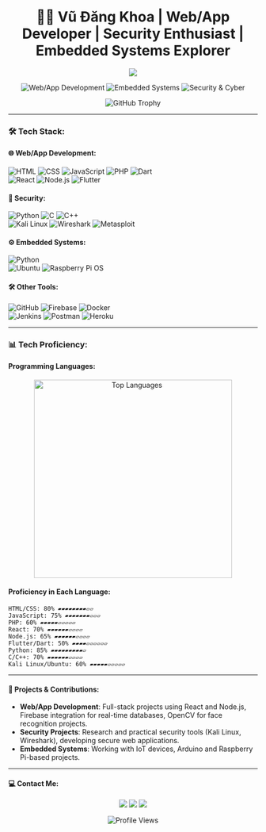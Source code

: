 <h1 align="center">👨‍💻 Vũ Đăng Khoa | Web/App Developer | Security Enthusiast | Embedded Systems Explorer</h1>

<p align="center">
  <img src="https://readme-typing-svg.herokuapp.com?font=Fira+Code&size=22&pause=1000&color=36D9E0&center=true&vCenter=true&width=600&lines=Welcome+to+my+GitHub+Profile!;Web+%26+App+Development;Security+%26+Cyber+Enthusiast;Embedded+Systems+Explorer;Open+Source+Contributor">
</p>

<p align="center">
  <img src="https://img.shields.io/badge/Web%2FApp-Development-%2300A86B?style=for-the-badge&logo=react&logoColor=white" alt="Web/App Development" />
  <img src="https://img.shields.io/badge/Embedded-Systems-%234B0082?style=for-the-badge&logo=raspberry-pi&logoColor=white" alt="Embedded Systems" />
  <img src="https://img.shields.io/badge/Security-Cyber-%23FF6347?style=for-the-badge&logo=kali-linux&logoColor=white" alt="Security & Cyber" />
</p>

<p align="center">
  <img src="https://github-profile-trophy.vercel.app/?username=Vudangkhoa0910&theme=monokai&no-frame=true&margin-w=15&row=1&column=6" alt="GitHub Trophy" />
</p>


---

### 🛠 Tech Stack:

#### 🌐 Web/App Development:
<p align="left">
  <img src="https://img.shields.io/badge/HTML-E34F26?style=for-the-badge&logo=html5&logoColor=white" alt="HTML">
  <img src="https://img.shields.io/badge/CSS-1572B6?style=for-the-badge&logo=css3&logoColor=white" alt="CSS">
  <img src="https://img.shields.io/badge/JavaScript-F7DF1E?style=for-the-badge&logo=javascript&logoColor=black" alt="JavaScript">
  <img src="https://img.shields.io/badge/PHP-777BB4?style=for-the-badge&logo=php&logoColor=white" alt="PHP">
  <img src="https://img.shields.io/badge/Dart-0175C2?style=for-the-badge&logo=dart&logoColor=white" alt="Dart">
  <br>
  <img src="https://img.shields.io/badge/React-61DAFB?style=for-the-badge&logo=react&logoColor=black" alt="React">
  <img src="https://img.shields.io/badge/Node.js-339933?style=for-the-badge&logo=node.js&logoColor=white" alt="Node.js">
  <img src="https://img.shields.io/badge/Flutter-02569B?style=for-the-badge&logo=flutter&logoColor=white" alt="Flutter">
</p>

#### 🔐 Security:
<p align="left">
  <img src="https://img.shields.io/badge/Python-3776AB?style=for-the-badge&logo=python&logoColor=white" alt="Python">
  <img src="https://img.shields.io/badge/C-00599C?style=for-the-badge&logo=c&logoColor=white" alt="C">
  <img src="https://img.shields.io/badge/C++-00599C?style=for-the-badge&logo=c%2B%2B&logoColor=white" alt="C++">
  <br>
  <img src="https://img.shields.io/badge/Kali_Linux-557C94?style=for-the-badge&logo=kali-linux&logoColor=white" alt="Kali Linux">
  <img src="https://img.shields.io/badge/Wireshark-1679A7?style=for-the-badge&logo=wireshark&logoColor=white" alt="Wireshark">
  <img src="https://img.shields.io/badge/Metasploit-186C37?style=for-the-badge&logo=metasploit&logoColor=white" alt="Metasploit">
</p>

#### ⚙️ Embedded Systems:
<p align="left">
  <img src="https://img.shields.io/badge/Python-3776AB?style=for-the-badge&logo=python&logoColor=white" alt="Python">
  <br>
  <img src="https://img.shields.io/badge/Ubuntu-E95420?style=for-the-badge&logo=ubuntu&logoColor=white" alt="Ubuntu">
  <img src="https://img.shields.io/badge/Raspberry_Pi-A22846?style=for-the-badge&logo=raspberry-pi&logoColor=white" alt="Raspberry Pi OS">
</p>

#### 🛠 Other Tools:
<p align="left">
  <img src="https://img.shields.io/badge/GitHub-181717?style=for-the-badge&logo=github&logoColor=white" alt="GitHub">
  <img src="https://img.shields.io/badge/Firebase-FFCA28?style=for-the-badge&logo=firebase&logoColor=black" alt="Firebase">
  <img src="https://img.shields.io/badge/Docker-2496ED?style=for-the-badge&logo=docker&logoColor=white" alt="Docker">
  <br>
  <img src="https://img.shields.io/badge/Jenkins-D24939?style=for-the-badge&logo=jenkins&logoColor=white" alt="Jenkins">
  <img src="https://img.shields.io/badge/Postman-FF6C37?style=for-the-badge&logo=postman&logoColor=white" alt="Postman">
  <img src="https://img.shields.io/badge/Heroku-430098?style=for-the-badge&logo=heroku&logoColor=white" alt="Heroku">
</p>

---

### 📊 Tech Proficiency:
#### Programming Languages:
<p align="center">
  <img src="https://github-readme-stats.vercel.app/api/top-langs/?username=Vudangkhoa0910&layout=compact&theme=tokyonight&hide_border=true" alt="Top Languages" width="400">
</p>

#### Proficiency in Each Language:
```
HTML/CSS: 80% ▰▰▰▰▰▰▰▰▱▱
JavaScript: 75% ▰▰▰▰▰▰▰▱▱▱
PHP: 60% ▰▰▰▰▰▱▱▱▱▱
React: 70% ▰▰▰▰▰▰▱▱▱▱
Node.js: 65% ▰▰▰▰▰▰▱▱▱▱
Flutter/Dart: 50% ▰▰▰▰▱▱▱▱▱▱
Python: 85% ▰▰▰▰▰▰▰▰▰▱
C/C++: 70% ▰▰▰▰▰▰▱▱▱▱
Kali Linux/Ubuntu: 60% ▰▰▰▰▰▱▱▱▱▱
```
---

#### 🚀 Projects & Contributions:
- **Web/App Development**: Full-stack projects using React and Node.js, Firebase integration for real-time databases, OpenCV for face recognition projects.
- **Security Projects**: Research and practical security tools (Kali Linux, Wireshark), developing secure web applications.
- **Embedded Systems**: Working with IoT devices, Arduino and Raspberry Pi-based projects.

---

#### 💻 Contact Me:
<p align="center">
  <a href="https://www.linkedin.com/in/vudangkhoa0910/"><img src="https://img.shields.io/badge/-LinkedIn-0A66C2?style=for-the-badge&logo=linkedin&logoColor=white"></a>
  <a href="mailto:khoabuit0910@gmail.com"><img src="https://img.shields.io/badge/-Email-D14836?style=for-the-badge&logo=gmail&logoColor=white"></a>
  <a href="https://github.com/Vudangkhoa0910"><img src="https://img.shields.io/badge/-GitHub-181717?style=for-the-badge&logo=github&logoColor=white"></a>
</p>

<p align="center">
  <img src="https://komarev.com/ghpvc/?username=Vudangkhoa0910&style=flat-square&color=blue" alt="Profile Views">
</p>

